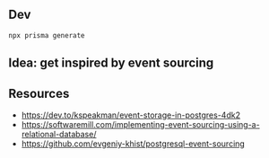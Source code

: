 ## Dev

```
npx prisma generate
```

## Idea: get inspired by event sourcing

## Resources

- https://dev.to/kspeakman/event-storage-in-postgres-4dk2
- https://softwaremill.com/implementing-event-sourcing-using-a-relational-database/
- https://github.com/evgeniy-khist/postgresql-event-sourcing
